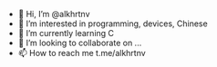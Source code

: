 - 👋 Hi, I’m @alkhrtnv
- 👀 I’m interested in programming, devices, Chinese
- 🌱 I’m currently learning C
- 💞️ I’m looking to collaborate on ...
- 📫 How to reach me t.me/alkhrtnv

<!---
alkhrtnv/alkhrtnv is a ✨ special ✨ repository because its `README.md` (this file) appears on your GitHub profile.
You can click the Preview link to take a look at your changes.
--->
